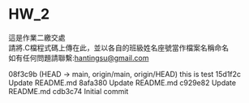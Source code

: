 # HW_2

這是作業二繳交處   
請將.C檔程式碼上傳在此，並以各自的班級姓名座號當作檔案名稱命名   
如有任何問題請聯繫:hantingsu@gmail.com   

08f3c9b (HEAD -> main, origin/main, origin/HEAD) this is test
15d1f2c Update README.md
8afa380 Update README.md
c929e82 Update README.md
cdb3c74 Initial commit

